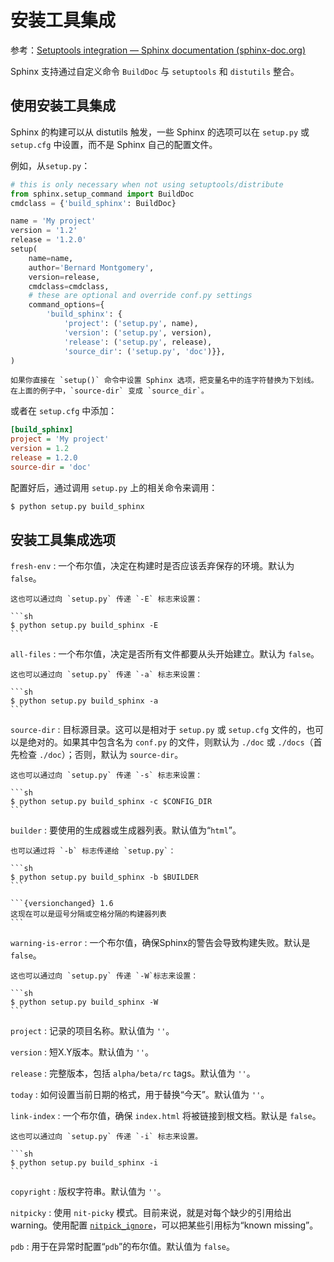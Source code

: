 # 安装工具集成

参考：[Setuptools integration — Sphinx documentation (sphinx-doc.org)](https://www.sphinx-doc.org/zh_CN/master/usage/advanced/setuptools.html)

Sphinx 支持通过自定义命令 `BuildDoc` 与 `setuptools` 和 `distutils` 整合。

## 使用安装工具集成

Sphinx 的构建可以从 distutils 触发，一些 Sphinx 的选项可以在 `setup.py` 或 `setup.cfg` 中设置，而不是 Sphinx 自己的配置文件。

例如，从`setup.py`：

```python
# this is only necessary when not using setuptools/distribute
from sphinx.setup_command import BuildDoc
cmdclass = {'build_sphinx': BuildDoc}

name = 'My project'
version = '1.2'
release = '1.2.0'
setup(
    name=name,
    author='Bernard Montgomery',
    version=release,
    cmdclass=cmdclass,
    # these are optional and override conf.py settings
    command_options={
        'build_sphinx': {
            'project': ('setup.py', name),
            'version': ('setup.py', version),
            'release': ('setup.py', release),
            'source_dir': ('setup.py', 'doc')}},
)
```

```{note}
如果你直接在 `setup()` 命令中设置 Sphinx 选项，把变量名中的连字符替换为下划线。在上面的例子中，`source-dir` 变成 `source_dir`。
```

或者在 `setup.cfg` 中添加：

```cfg
[build_sphinx]
project = 'My project'
version = 1.2
release = 1.2.0
source-dir = 'doc'
```

配置好后，通过调用 `setup.py` 上的相关命令来调用：

```sh
$ python setup.py build_sphinx
```

## 安装工具集成选项

`fresh-env`
:   一个布尔值，决定在构建时是否应该丢弃保存的环境。默认为 `false`。

    这也可以通过向 `setup.py` 传递 `-E` 标志来设置：

    ```sh
    $ python setup.py build_sphinx -E
    ```

`all-files`
:   一个布尔值，决定是否所有文件都要从头开始建立。默认为 `false`。

    这也可以通过向 `setup.py` 传递 `-a` 标志来设置：

    ```sh
    $ python setup.py build_sphinx -a
    ```

`source-dir`
:   目标源目录。这可以是相对于 `setup.py` 或 `setup.cfg` 文件的，也可以是绝对的。如果其中包含名为 `conf.py` 的文件，则默认为 `./doc` 或 `./docs`（首先检查 `./doc`）；否则，默认为 `source-dir`。

    这也可以通过向 `setup.py` 传递 `-s` 标志来设置：

    ```sh
    $ python setup.py build_sphinx -c $CONFIG_DIR
    ```

`builder`
:   要使用的生成器或生成器列表。默认值为“`html`”。

    也可以通过将 `-b` 标志传递给 `setup.py`：

    ```sh
    $ python setup.py build_sphinx -b $BUILDER
    ```

    ```{versionchanged} 1.6
    这现在可以是逗号分隔或空格分隔的构建器列表
    ```

`warning-is-error`
:   一个布尔值，确保Sphinx的警告会导致构建失败。默认是 `false`。

    这也可以通过向 `setup.py` 传递 `-W`标志来设置：

    ```sh
    $ python setup.py build_sphinx -W
    ```

`project`
:   记录的项目名称。默认值为 `''`。

`version`
:   短X.Y版本。默认值为 `''`。

`release`
:   完整版本，包括 `alpha/beta/rc` tags。默认值为 `''`。

`today`
:   如何设置当前日期的格式，用于替换“今天”。默认值为 `''`。

`link-index`
:   一个布尔值，确保 `index.html` 将被链接到根文档。默认是 `false`。

    这也可以通过向 `setup.py` 传递 `-i` 标志来设置。

    ```sh
    $ python setup.py build_sphinx -i
    ```

`copyright`
:   版权字符串。默认值为 `''`。

`nitpicky`
:   使用 `nit-picky` 模式。目前来说，就是对每个缺少的引用给出 warning。使用配置 [`nitpick_ignore`](https://www.sphinx-doc.org/en/master/usage/configuration.html#confval-nitpick_ignore)，可以把某些引用标为“known missing”。

`pdb`
:   用于在异常时配置“`pdb`”的布尔值。默认值为 `false`。